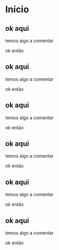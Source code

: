 # Início

## ok aqui

temos algo a comentar

ok então

## ok aqui

temos algo a comentar

ok então

## ok aqui

temos algo a comentar

ok então

## ok aqui

temos algo a comentar

ok então

## ok aqui

temos algo a comentar

ok então

## ok aqui

temos algo a comentar

ok então

